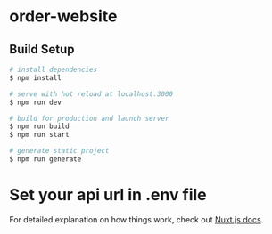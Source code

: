 # order-website

## Build Setup

```bash
# install dependencies
$ npm install

# serve with hot reload at localhost:3000
$ npm run dev

# build for production and launch server
$ npm run build
$ npm run start

# generate static project
$ npm run generate
```

# Set your api url in .env file

For detailed explanation on how things work, check out [Nuxt.js docs](https://nuxtjs.org).
